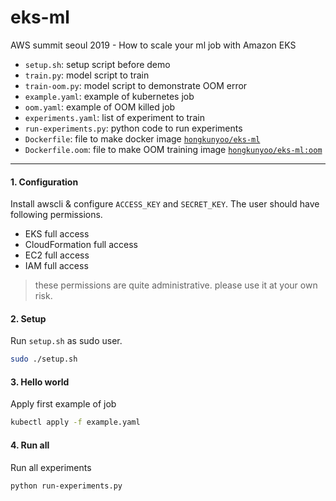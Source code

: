 # eks-ml
AWS summit seoul 2019 - How to scale your ml job with Amazon EKS

- `setup.sh`: setup script before demo
- `train.py`: model script to train
- `train-oom.py`: model script to demonstrate OOM error
- `example.yaml`: example of kubernetes job
- `oom.yaml`: example of OOM killed job
- `experiments.yaml`: list of experiment to train
- `run-experiments.py`: python code to run experiments
- `Dockerfile`: file to make docker image [`hongkunyoo/eks-ml`](https://hub.docker.com/r/hongkunyoo/eks-ml)
- `Dockerfile.oom`: file to make OOM training image [`hongkunyoo/eks-ml:oom`](https://hub.docker.com/r/hongkunyoo/eks-ml)


---

#### 1. Configuration
Install awscli & configure `ACCESS_KEY` and `SECRET_KEY`.
The user should have following permissions.
- EKS full access
- CloudFormation full access
- EC2 full access
- IAM full access
> these permissions are quite administrative. please use it at your own risk.

#### 2. Setup
Run `setup.sh` as sudo user.
```bash
sudo ./setup.sh
```

#### 3. Hello world
Apply first example of job
```bash
kubectl apply -f example.yaml
```

#### 4. Run all
Run all experiments
```bash
python run-experiments.py
```

